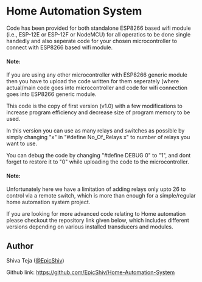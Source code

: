 # Home Automation System
Code has been provided for both standalone ESP8266 based wifi module (i.e., ESP-12E or ESP-12F or NodeMCU) for all operatios to be done single handedly and also seperate code for your chosen microcontroller to connect with ESP8266 based wifi module.

#### Note:
If you are using any other microcontroller with ESP8266 generic module then you have to upload the code written for them seperately (where actual/main code goes into microcontroller and code for wifi connection goes into ESP8266 generic module.
 
This code is the copy of first version (v1.0) with a few modifications to increase program efficiency and decrease size of program memory to be used.

In this version you can use as many relays and switches as possible by simply changing "x" in "#define No_Of_Relays x" to  number of relays you want to use.

You can debug the code by changing "#define DEBUG 0" to "1", and dont forget to restore it to "0" while uploading the code to the microcontroller.

#### Note:
Unfortunately here we have a limitation of adding relays only upto 26 to control via a remote switch, which is more than enough for a simple/regular home automation system project.

If you are looking for more advanced code relating to Home automation please checkout the repository link given below, which includes different versions depending on various installed transducers and modules.

## Author
Shiva Teja ([@EpicShiv](https://github.com/EpicShiv))

Github link: https://github.com/EpicShiv/Home-Automation-System